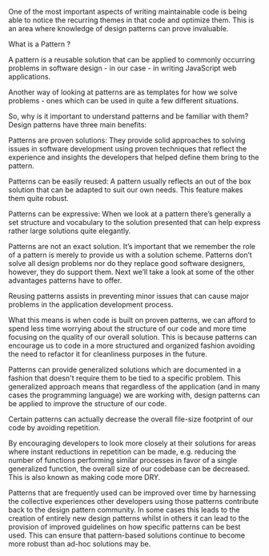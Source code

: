 One of the most important aspects of writing maintainable code is being able to notice the recurring themes in that code and optimize them.
This is an area where knowledge of design patterns can prove invaluable.

What is a Pattern ?

A pattern is a reusable solution that can be applied to commonly occurring problems in software design - in our case - in writing JavaScript web applications.  

Another way of looking at patterns are as templates for how we solve problems - ones which can be used in quite a few different situations.

So, why is it important to understand patterns and be familiar with them? Design patterns have three main benefits:

Patterns are proven solutions: They provide solid approaches to solving issues in software development using proven techniques that reflect the experience and insights the developers that helped define them bring to the pattern.

Patterns can be easily reused: A pattern usually reflects an out of the box solution that can be adapted to suit our own needs. This feature makes them quite robust.

Patterns can be expressive: When we look at a pattern there’s generally a set structure and vocabulary to the solution presented that can help express rather large solutions quite elegantly.


Patterns are not an exact solution. It’s important that we remember the role of a pattern is merely to provide us with a solution scheme. Patterns don’t solve all design problems nor do they replace good software designers, however, they do support them. Next we’ll take a look at some of the other advantages patterns have to offer.

Reusing patterns assists in preventing minor issues that can cause major problems in the application development process.

What this means is when code is built on proven patterns, we can afford to spend less time worrying about the structure of our code and more time focusing on the quality of our overall solution. This is because patterns can encourage us to code in a more structured and organized fashion avoiding the need to refactor it for cleanliness purposes in the future.

Patterns can provide generalized solutions which are documented in a fashion that doesn't require them to be tied to a specific problem.
 This generalized approach means that regardless of the application (and in many cases the programming language) we are working with, design patterns can be applied to improve the structure of our code.


Certain patterns can actually decrease the overall file-size footprint of our code by avoiding repetition. 

By encouraging developers to look more closely at their solutions for areas where instant reductions in repetition can be made, e.g. reducing the number of functions performing similar processes in favor of a single generalized function, the overall size of our codebase can be decreased. This is also known as making code more DRY.

Patterns that are frequently used can be improved over time by harnessing the collective experiences other developers using those patterns contribute back to the design pattern community. In some cases this leads to the creation of entirely new design patterns whilst in others it can lead to the provision of improved guidelines on how specific patterns can be best used. This can ensure that pattern-based solutions continue to become more robust than ad-hoc solutions may be.

